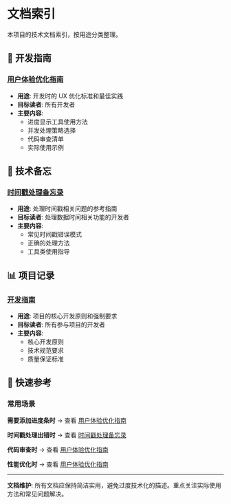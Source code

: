 # 文档索引

本项目的技术文档索引，按用途分类整理。

## 📖 开发指南

### [用户体验优化指南](user_experience_guide.md)

- **用途**: 开发时的 UX 优化标准和最佳实践
- **目标读者**: 所有开发者
- **主要内容**:
  - 进度显示工具使用方法
  - 并发处理策略选择
  - 代码审查清单
  - 实际使用示例

## 🔧 技术备忘

### [时间戳处理备忘录](timestamp_handling_memo.md)

- **用途**: 处理时间戳相关问题的参考指南
- **目标读者**: 处理数据时间相关功能的开发者
- **主要内容**:
  - 常见时间戳错误模式
  - 正确的处理方法
  - 工具类使用指导

## 📊 项目记录

### [开发指南](.github/copilot-instructions.md)

- **用途**: 项目的核心开发原则和强制要求
- **目标读者**: 所有参与项目的开发者
- **主要内容**:
  - 核心开发原则
  - 技术规范要求
  - 质量保证标准

## 🎯 快速参考

### 常用场景

**需要添加进度条时** → 查看 [用户体验优化指南](user_experience_guide.md#进度显示工具)

**时间戳处理出错时** → 查看 [时间戳处理备忘录](timestamp_handling_memo.md)

**代码审查时** → 查看 [用户体验优化指南](user_experience_guide.md#代码审查清单)

**性能优化时** → 查看 [用户体验优化指南](user_experience_guide.md#并发处理工具)

---

**文档维护**: 所有文档应保持简洁实用，避免过度技术化的描述。重点关注实际使用方法和常见问题解决。
